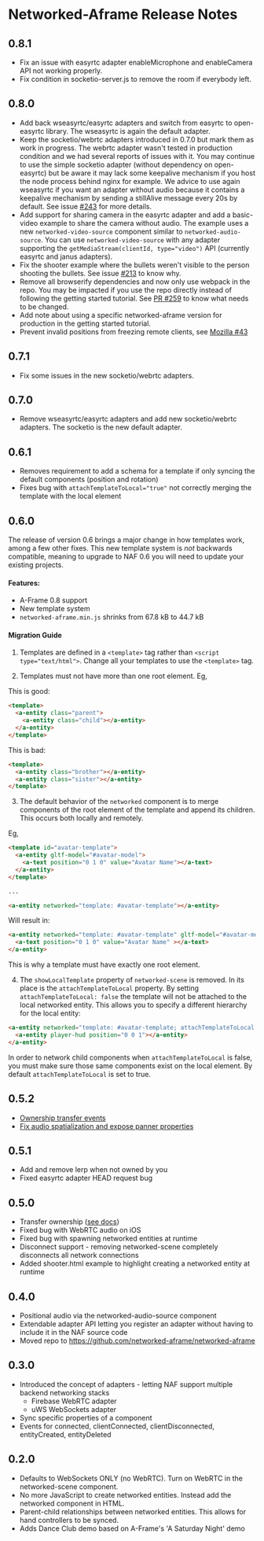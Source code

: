 # Networked-Aframe Release Notes

## 0.8.1

- Fix an issue with easyrtc adapter enableMicrophone and enableCamera API not
  working properly.
- Fix condition in socketio-server.js to remove the room if everybody left.

## 0.8.0

- Add back wseasyrtc/easyrtc adapters and switch from easyrtc to open-easyrtc
  library. The wseasyrtc is again the default adapter.
- Keep the socketio/webrtc adapters introduced in 0.7.0 but mark them as
  work in progress. The webrtc adapter wasn't tested in production condition
  and we had several reports of issues with it. You may continue to
  use the simple socketio adapter (without dependency on open-easyrtc) but be
  aware it may lack some keepalive mechanism if you host the node process
  behind nginx for example. We advice to use again wseasyrtc if you want an
  adapter without audio because it contains a keepalive mechanism by sending a
  stillAlive message every 20s by default. See issue [#243](https://github.com/networked-aframe/networked-aframe/issues/243)
  for more details.
- Add support for sharing camera in the easyrtc adapter and add a basic-video
  example to share the camera without audio. The example uses a new `networked-video-source`
  component similar to `networked-audio-source`. You can use `networked-video-source` with any adapter
  supporting the `getMediaStream(clientId, type="video")` API (currently easyrtc
  and janus adapters).
- Fix the shooter example where the bullets weren't visible to the person
  shooting the bullets. See issue [#213](https://github.com/networked-aframe/networked-aframe/issues/213) to know why.
- Remove all browserify dependencies and now only use webpack in the repo. You
  may be impacted if you use the repo directly instead of following the getting
  started tutorial. See [PR #259](https://github.com/networked-aframe/networked-aframe/pull/259) to know what needs to be changed.
- Add note about using a specific networked-aframe version for production in
  the getting started tutorial.
- Prevent invalid positions from freezing remote clients, see [Mozilla #43](https://github.com/MozillaReality/networked-aframe/pull/43)

## 0.7.1

- Fix some issues in the new socketio/webrtc adapters.

## 0.7.0

- Remove wseasyrtc/easyrtc adapters and add new socketio/webrtc adapters.
  The socketio is the new default adapter.

## 0.6.1

- Removes requirement to add a schema for a template if only syncing the default components (position and rotation)
- Fixes bug with `attachTemplateToLocal="true"` not correctly merging the template with the local element

## 0.6.0

The release of version 0.6 brings a major change in how templates work, among a few other fixes. This new template system is _not_ backwards compatible, meaning to upgrade to NAF 0.6 you will need to update your existing projects.

#### Features:
- A-Frame 0.8 support
- New template system
- `networked-aframe.min.js` shrinks from 67.8 kB to 44.7 kB

#### Migration Guide

1. Templates are defined in a `<template>` tag rather than `<script type="text/html">`. Change all your templates to use the `<template>` tag.

2. Templates must not have more than one root element. Eg,

This is good:

```html
<template>
  <a-entity class="parent">
    <a-entity class="child"></a-entity>
  </a-entity>
</template>
```

This is bad:


```html
<template>
  <a-entity class="brother"></a-entity>
  <a-entity class="sister"></a-entity>
</template>
```

3. The default behavior of the `networked` component is to merge components of the root element of the template and append its children. This occurs both locally and remotely.

Eg,

```html
<template id="avatar-template">
  <a-entity gltf-model="#avatar-model">
    <a-text position="0 1 0" value="Avatar Name"></a-text>
  </a-entity>
</template>

...

<a-entity networked="template: #avatar-template"></a-entity>
```

Will result in:

```html
<a-entity networked="template: #avatar-template" gltf-model="#avatar-model">
  <a-text position="0 1 0" value="Avatar Name" ></a-text>
</a-entity>
```

This is why a template must have exactly one root element.

4. The `showLocalTemplate` property of `networked-scene` is removed. In its place is the `attachTemplateToLocal` property. By setting `attachTemplateToLocal: false` the template will not be attached to the local networked entity. This allows you to specify a different hierarchy for the local entity:

```html
<a-entity networked="template: #avatar-template; attachTemplateToLocal: false;">
  <a-entity player-hud position="0 0 1"></a-entity>
</a-entity>
```

In order to network child components when `attachTemplateToLocal` is false, you must make sure those same components exist on the local element. By default `attachTemplateToLocal` is set to true.

## 0.5.2
- [Ownership transfer events](https://github.com/networked-aframe/networked-aframe/pull/99)
- [Fix audio spatialization and expose panner properties](https://github.com/networked-aframe/networked-aframe/pull/100)

## 0.5.1
- Add and remove lerp when not owned by you
- Fixed easyrtc adapter HEAD request bug

## 0.5.0
- Transfer ownership ([see docs](https://github.com/networked-aframe/networked-aframe#transfer-entity-ownership))
- Fixed bug with WebRTC audio on iOS
- Fixed bug with spawning networked entities at runtime
- Disconnect support - removing networked-scene completely disconnects all network connections
- Added shooter.html example to highlight creating a networked entity at runtime

## 0.4.0
- Positional audio via the networked-audio-source component
- Extendable adapter API letting you register an adapter without having to include it in the NAF source code
- Moved repo to https://github.com/networked-aframe/networked-aframe

## 0.3.0
- Introduced the concept of adapters - letting NAF support multiple backend networking stacks
    - Firebase WebRTC adapter
    - uWS WebSockets adapter
- Sync specific properties of a component
- Events for connected, clientConnected, clientDisconnected, entityCreated, entityDeleted

## 0.2.0
- Defaults to WebSockets ONLY (no WebRTC). Turn on WebRTC in the networked-scene component.
- No more JavaScript to create networked entities. Instead add the networked component in HTML.
- Parent-child relationships between networked entities. This allows for hand controllers to be synced.
- Adds Dance Club demo based on A-Frame's 'A Saturday Night' demo
